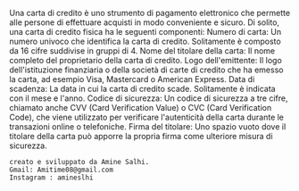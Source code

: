Una carta di credito è uno strumento di pagamento elettronico che permette alle persone di effettuare acquisti in modo conveniente e sicuro. Di solito, una carta di credito fisica ha le seguenti componenti:
    Numero di carta: Un numero univoco che identifica la carta di credito. Solitamente è composto da 16 cifre suddivise in gruppi di 4.
    Nome del titolare della carta: Il nome completo del proprietario della carta di credito.
    Logo dell'emittente: Il logo dell'istituzione finanziaria o della società di carte di credito che ha emesso la carta, ad esempio Visa, Mastercard o American Express.
    Data di scadenza: La data in cui la carta di credito scade. Solitamente è indicata con il mese e l'anno.
    Codice di sicurezza: Un codice di sicurezza a tre cifre, chiamato anche CVV (Card Verification Value) o CVC (Card Verification Code), che viene utilizzato per verificare l'autenticità della carta durante le transazioni online o telefoniche.
    Firma del titolare: Uno spazio vuoto dove il titolare della carta può apporre la propria firma come ulteriore misura di sicurezza.


    creato e sviluppato da Amine Salhi.
    Gmail: Amitime08@gmail.com
    Instagram : amineslhi